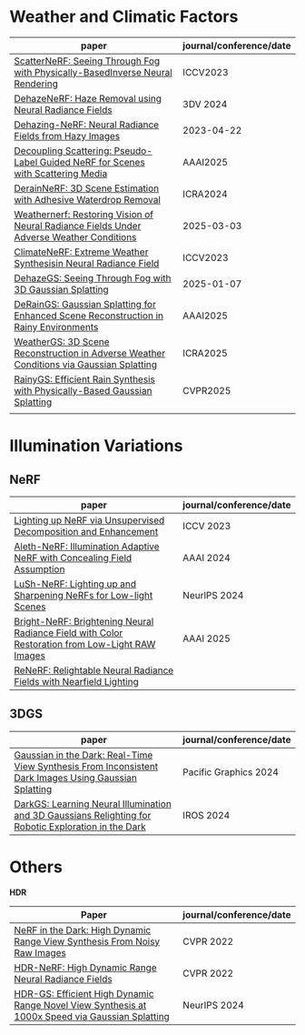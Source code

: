 # Weather and Climatic Factors

| paper                                                                                                                                          | journal/conference/date |
| ---------------------------------------------------------------------------------------------------------------------------------------------- | ----------------------- |
| [ScatterNeRF: Seeing Through Fog with Physically-BasedInverse Neural Rendering](https://light.princeton.edu/publication/scatternerf/)          | ICCV2023                |
| [DehazeNeRF: Haze Removal using Neural Radiance Fields](https://www.computationalimaging.org/publications/dehazenerf/)                         | 3DV 2024                |
| [Dehazing-NeRF: Neural Radiance Fields from Hazy Images](https://arxiv.org/abs/2304.11448)                                                     | 2023-04-22              |
| [Decoupling Scattering: Pseudo-Label Guided NeRF for Scenes with Scattering Media](https://ojs.aaai.org/index.php/AAAI/article/view/33088)<br> | AAAI2025                |
| [DerainNeRF: 3D Scene Estimation with Adhesive Waterdrop Removal](https://github.com/yunhaoli2020/DerainNeRF)                                  | ICRA2024                |
| [Weathernerf: Restoring Vision of Neural Radiance Fields Under Adverse Weather Conditions](https://github.com/C2022G/WeatherNeRF)              | 2025-03-03              |
| [ClimateNeRF: Extreme Weather Synthesisin Neural Radiance Field](https://climatenerf.github.io/)                                               | ICCV2023                |
| [DehazeGS: Seeing Through Fog with 3D Gaussian Splatting](https://dehazegs.github.io/)                                                         | 2025-01-07              |
| [DeRainGS: Gaussian Splatting for Enhanced Scene Reconstruction in Rainy Environments](https://deraings.github.io/)                            | AAAI2025                |
| [WeatherGS: 3D Scene Reconstruction in Adverse Weather Conditions via Gaussian Splatting](https://jumponthemoon.github.io/weather-gs/)         | ICRA2025                |
| [RainyGS: Efficient Rain Synthesis with Physically-Based Gaussian Splatting](https://pku-vcl-geometry.github.io/RainyGS/)                      | CVPR2025                |
|                                                                                                                                                |                         |

# Illumination Variations

## NeRF

| paper                                                                                                                                                                                                                    | journal/conference/date |
| ------------------------------------------------------------------------------------------------------------------------------------------------------------------------------------------------------------------------ | ----------------------- |
| [Lighting up NeRF via Unsupervised Decomposition and Enhancement](https://www.whyy.site/paper/llnerf)                                                                                                                    | ICCV 2023               |
| [Aleth-NeRF: Illumination Adaptive NeRF with Concealing Field Assumption](https://cuiziteng.github.io/Aleth_NeRF_web/)                                                                                                   | AAAI 2024               |
| [LuSh-NeRF: Lighting up and Sharpening NeRFs for Low-light Scenes](https://github.com/quzefan/LuSh-NeRF)                                                                                                                 | NeurlPS 2024            |
| [Bright-NeRF: Brightening Neural Radiance Field with Color Restoration from Low-Light RAW Images](https://ojs.aaai.org/index.php/AAAI/article/view/32842)                                                                | AAAI 2025               |
| [ReNeRF: Relightable Neural Radiance Fields with Nearfield Lighting](https://openaccess.thecvf.com/content/ICCV2023/papers/Xu_ReNeRF_Relightable_Neural_Radiance_Fields_with_Nearfield_Lighting_ICCV_2023_paper.pdf)<br> |                         |
## 3DGS

| paper                                                                                                                                         | journal/conference/date |
| --------------------------------------------------------------------------------------------------------------------------------------------- | ----------------------- |
| [Gaussian in the Dark: Real-Time View Synthesis From Inconsistent Dark Images Using Gaussian Splatting](https://github.com/yec22/Gaussian-DK) | Pacific Graphics 2024   |
| [DarkGS: Learning Neural Illumination and 3D Gaussians Relighting for Robotic Exploration in the Dark](https://github.com/tyz1030/darkgs)     | IROS 2024               |

# Others

**HDR**

| Paper                                                                                                                                       | journal/conference/date |
| ------------------------------------------------------------------------------------------------------------------------------------------- | ----------------------- |
| [NeRF in the Dark: High Dynamic Range View Synthesis From Noisy Raw Images](https://bmild.github.io/rawnerf/)                               | CVPR 2022               |
| [HDR-NeRF: High Dynamic Range Neural Radiance Fields](https://xhuangcv.github.io/hdr-nerf/)                                                 | CVPR 2022               |
| [HDR-GS: Efficient High Dynamic Range Novel View Synthesis at 1000x Speed via Gaussian Splatting](https://github.com/caiyuanhao1998/HDR-GS) | NeurIPS 2024            |
